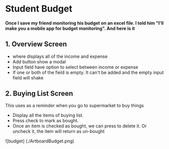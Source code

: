# Student Budget

#### Once I save my friend monitoring his budget on an excel file. I told him "I'll make you a mobile app for budget monitoring". And here is it

## 1. Overview Screen
- where displays all of the income and expense
- Add button show a modal
- Input field have option to select between income or expense
- If one or both of the field is empty. It can't be added and the empty input field will shake


## 2. Buying List Screen
This uses as a reminder when you go to supermarket to buy things

- Display all the items of buying list.
- Press check to mark as bought.
- Once an item is checked as bought, we can press to delete it. Or uncheck it, the item will return as un-bought

![budget] (./ArtboardBudget.png)